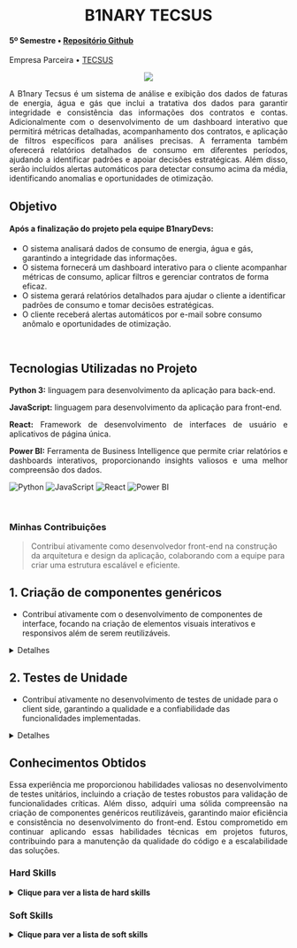 <div class="semestre4">

<div align=center>
<h1>B1NARY TECSUS</h1>
</div>

<h4> 5º Semestre • <a href="https://github.com/B1nary-Devs/Tecsus">Repositório Github</a></h4>
<p align="justify"> Empresa Parceira • <a href="https://jaia.software/blog/">TECSUS</a></p>

<p align="center"><img src="https://github.com/user-attachments/assets/caf66ca0-9d6c-4d57-a555-887bdf05cdb2" widht="20%"></img>

<p align="justify"> A B1nary Tecsus é um sistema de análise e exibição dos dados de faturas de energia, água e gás que inclui a tratativa dos dados para garantir integridade e consistência das informações dos contratos e contas. Adicionalmente com o desenvolvimento de um dashboard interativo que permitirá métricas detalhadas, acompanhamento dos contratos, e aplicação de filtros específicos para análises precisas. A ferramenta também oferecerá relatórios detalhados de consumo em diferentes períodos, ajudando a identificar padrões e apoiar decisões estratégicas. Além disso, serão incluídos alertas automáticos para detectar consumo acima da média, identificando anomalias e oportunidades de otimização.</p></p>

  <h2> <a name="Objetivo">Objetivo</a> </h2>

#### Após a finalização do projeto pela equipe B1naryDevs:
* O sistema analisará dados de consumo de energia, água e gás, garantindo a integridade das informações.
* O sistema fornecerá um dashboard interativo para o cliente acompanhar métricas de consumo, aplicar filtros e gerenciar contratos de forma eficaz.
* O sistema gerará relatórios detalhados para ajudar o cliente a identificar padrões de consumo e tomar decisões estratégicas.
* O cliente receberá alertas automáticos por e-mail sobre consumo anômalo e oportunidades de otimização.
  
<br>

<h2>Tecnologias Utilizadas no Projeto</h2>

<p align="justify"> <strong>Python 3:</strong> linguagem para desenvolvimento da aplicação para back-end.</p>
<p align="justify"> <strong>JavaScript:</strong> linguagem para desenvolvimento da aplicação para front-end.</p>
<p align="justify"> <strong>React:</strong> Framework de desenvolvimento de interfaces de usuário e aplicativos de página única.</p>
<p align="justify"> <strong>Power BI:</strong> Ferramenta de Business Intelligence que permite criar relatórios e dashboards interativos, proporcionando insights valiosos e uma melhor compreensão dos dados.</p>

![Python](https://img.shields.io/badge/python-%233776AB.svg?style=for-the-badge&logo=python&logoColor=white)
![JavaScript](https://img.shields.io/badge/javascript-%23F7DF1E.svg?style=for-the-badge&logo=javascript&logoColor=black)
![React](https://img.shields.io/badge/react-%2361DAFB.svg?style=for-the-badge&logo=react&logoColor=black)
![Power BI](https://img.shields.io/badge/powerbi-%23F2C811.svg?style=for-the-badge&logo=powerbi&logoColor=black)

  
<br>
  
<h3>Minhas Contribuições</h3>

 > Contribuí ativamente como desenvolvedor front-end na construção da arquitetura e design da aplicação, colaborando com a equipe para criar uma estrutura escalável e eficiente.

## 1. **Criação de componentes genéricos**
   - Contribuí ativamente com o desenvolvimento de componentes de interface, focando na criação de elementos visuais interativos e responsivos além de serem reutilizáveis.

<details>
  <summary>Detalhes</summary>

  ~~~~javascript
# Criação do componente Title que recebe um texto e um elemento HTML filho

import './title.css'

export default function Title({children, name}){
    return(
        <div className='title' data-testid="title">
            {children}
            <span>{name}</span>
        </div>
    )   
}
~~~~
  
</details>

## 2. **Testes de Unidade**
   - Contribuí ativamente no desenvolvimento de testes de unidade para o client side, garantindo a qualidade e a confiabilidade das funcionalidades implementadas.

<details>
  <summary>Detalhes</summary>

~~~~javascript
// SUITE A SEGUIR IRÁ PERCORRER A COLEÇÃO DE TESTES UNITÁRIOS PERTENCENTES A PÁGINA DE AUTENTICAÇÃO
describe('SUITE DE TESTES DA FUNCAO LOGIN', () => {

    beforeEach(() => {
        render(<Router><Login /></Router>);
    });

    it('isNull_fieldsNull_Expect_toastErrorFieldsNull', () => {

        // CAPTURANDO O BOTÃO
        const buttonLogin = screen.getByTestId('buttonLogin');

        // DISPARANDO A FUNÇÃO CLICK
        fireEvent.click(buttonLogin);

        // RETORNANDO TOAST COM MESSAGEM DE ALERTA
        expect(toast.error).toHaveBeenCalledWith('Preencha os campos vazios!');

    });
}
~~~~

</details>

<h2>Conhecimentos Obtidos</h2>
<p align="justify">Essa experiência me proporcionou habilidades valiosas no desenvolvimento de testes unitários, incluindo a criação de testes robustos para validação de funcionalidades críticas. Além disso, adquiri uma sólida compreensão na criação de componentes genéricos reutilizáveis, garantindo maior eficiência e consistência no desenvolvimento do front-end. Estou comprometido em continuar aplicando essas habilidades técnicas em projetos futuros, contribuindo para a manutenção da qualidade do código e a escalabilidade das soluções.</p>
<h3>Hard Skills </h3>
<details>
  <summary><b>Clique para ver a lista de hard skills</b></summary>
  <br>
  <table align="center">
    <tr>
      <th width="300px">Tecnologia/Metodologia</th>
      <th width="300px">Classificação</th>
    </tr>
    <tr>
      <td>JavaScript</td>
      <td>★★★★★☆</td>
    </tr>
    <tr>
      <td>React</td>
      <td>★★★★☆☆</td>
    </tr>
  </table>
</details>
<h3>Soft Skills </h3>
<details>
<summary><b>Clique para ver a lista de soft skills</b></summary>
  <br>
  <table align="center">
    <tr>
      <th width="300px">Habilidade</th>
      <th width="300px">Classificação</th>
    </tr>
    <tr>
      <td>Proatividade</td>
      <td>★★★★☆☆</td>
    </tr>
    <tr>
      <td>Visão de Negócio</td>
      <td>★★★★☆☆</td>
    </tr>
    <tr>
      <td>Comunicação</td>
      <td>★★★★☆☆</td>
    </tr>
    <tr>
      <td>Organização e Planejamento</td>
      <td>★★★★☆☆</td
    </tr>
 </table>
</details>
